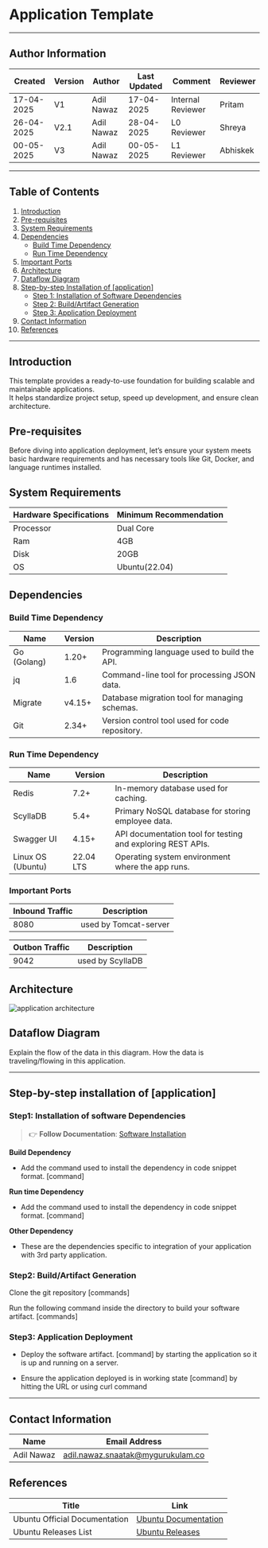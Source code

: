 # Application Template
---

##  **Author Information**
| Created     | Version | Author        | Last Updated       | Comment          | Reviewer         |
|-------------|---------|---------------|--------------------|------------------|------------------|
| 17-04-2025  | V1      | Adil Nawaz    | 17-04-2025        | Internal Reviewer| Pritam        |
| 26-04-2025  | V2.1    | Adil Nawaz    | 28-04-2025         | L0 Reviewer      | Shreya           |
| 00-05-2025  | V3    | Adil Nawaz    | 00-05-2025         | L1 Reviewer      | Abhiskek           |


---


## Table of Contents

1. [Introduction](#introduction)  
2. [Pre-requisites](#pre-requisites)  
3. [System Requirements](#system-requirements)  
4. [Dependencies](#dependencies)  
    - [Build Time Dependency](#build-time-dependency)  
    - [Run Time Dependency](#run-time-dependency)  
5. [Important Ports](#important-ports)  
6. [Architecture](#architecture)  
7. [Dataflow Diagram](#dataflow-diagram)  
8. [Step-by-step Installation of [application]](#step-by-step-installation-of-application)  
    - [Step 1: Installation of Software Dependencies](#step-1-installation-of-software-dependencies)  
    - [Step 2: Build/Artifact Generation](#step-2-buildartifact-generation)  
    - [Step 3: Application Deployment](#step-3-application-deployment)  
9. [Contact Information](#contact-information)  
10. [References](#references)

---

## Introduction
This template provides a ready-to-use foundation for building scalable and maintainable applications.  
It helps standardize project setup, speed up development, and ensure clean architecture.

## Pre-requisites
Before diving into application deployment, let’s ensure your system meets basic hardware requirements and has necessary tools like Git, Docker, and language runtimes installed. 

## System Requirements

| Hardware Specifications | Minimum Recommendation |
|-------------------------|------------------------|
| Processor                | Dual Core                        |
| Ram                      | 4GB                       |
| Disk                     | 20GB                       |
| OS                       | Ubuntu(22.04)     |

## Dependencies

### Build Time Dependency

| Name          | Version   | Description                                     |
|---------------|-----------|-------------------------------------------------|
| Go (Golang)   | 1.20+     | Programming language used to build the API.     |
| jq            | 1.6       | Command-line tool for processing JSON data.     |
| Migrate       | v4.15+    | Database migration tool for managing schemas.   |
| Git           | 2.34+     | Version control tool used for code repository.  |


### Run Time Dependency

| Name           | Version   | Description                                    |
|----------------|-----------|------------------------------------------------|
| Redis          | 7.2+      | In-memory database used for caching.           |
| ScyllaDB       | 5.4+      | Primary NoSQL database for storing employee data. |
| Swagger UI     | 4.15+     | API documentation tool for testing and exploring REST APIs. |
| Linux OS (Ubuntu) | 22.04 LTS | Operating system environment where the app runs. |



### Important Ports

| Inbound Traffic         | Description |
|-------------------------|------------------------|
| 8080          | used by Tomcat-server            |


| Outbon Traffic         | Description |
|-------------------------|------------------------|
| 9042          | used by ScyllaDB            |


## Architecture
![application architecture](https://github.com/user-attachments/assets/10e380ab-6d1a-4fa5-b7d2-8578157097eb)





## Dataflow Diagram

Explain the flow of the data in this diagram. How the data is traveling/flowing in this application.

---

## Step-by-step installation of [application]

### Step1: Installation of software Dependencies
> 👉 **Follow Documentation**: [Software Installation](https://github.com/snaatak-Downtime-Crew/Documentation/blob/durgesh_scrums_71/templates/documentation_template/software_template/README.md)

**Build Dependency**
   - Add the command used to install the dependency in code snippet format. [command]

**Run time Dependency**
   - Add the command used to install the dependency in code snippet format. [command]

**Other Dependency**
   - These are the dependencies specific to integration of your application with 3rd party application.

### Step2: Build/Artifact Generation

Clone the git repository [commands]

Run the following command inside the directory to build your software artifact. [commands]


### Step3: Application Deployment
  - Deploy the software artifact. [command] by starting the application so it is up and running on a server.

  - Ensure the application deployed is in working state [command] by hitting the URL or using curl command

---

## Contact Information

| Name         | Email Address                                 |
|--------------|-----------------------------------------------|
| Adil Nawaz | adil.nawaz.snaatak@mygurukulam.co           |


## References

| **Title**                        | **Link**                                                                                      |
|----------------------------------|-------------------------------------|
| Ubuntu Official Documentation  | [Ubuntu Documentation](https://help.ubuntu.com)          |
| Ubuntu Releases List           | [Ubuntu Releases](https://wiki.ubuntu.com/Releases) |





















